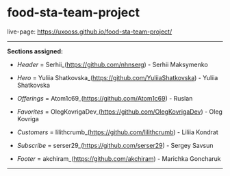 # food-sta-team-project

live-page:  https://uxooss.github.io/food-sta-team-project/

-------------------------

**Sections assigned:**

* _Header_ =
Serhii_(https://github.com/nhnserg) - Serhii Maksymenko 

* _Hero_ = Yuliia Shatkovska_(https://github.com/YuliiaShatkovska) - Yuliia Shatkovska

* _Offerings_ = 
Atom1c69_(https://github.com/Atom1c69) - Ruslan

* _Favorites_ = 
OlegKovrigaDev_(https://github.com/OlegKovrigaDev) - Oleg Kovriga

* _Customers_ = 
lilithcrumb_(https://github.com/lilithcrumb) - Liliia Kondrat

* _Subscribe_ = 
serser29_(https://github.com/serser29) - Sergey Savsun

* _Footer_ = 
akchiram_(https://github.com/akchiram)  - Marichka Goncharuk

------
